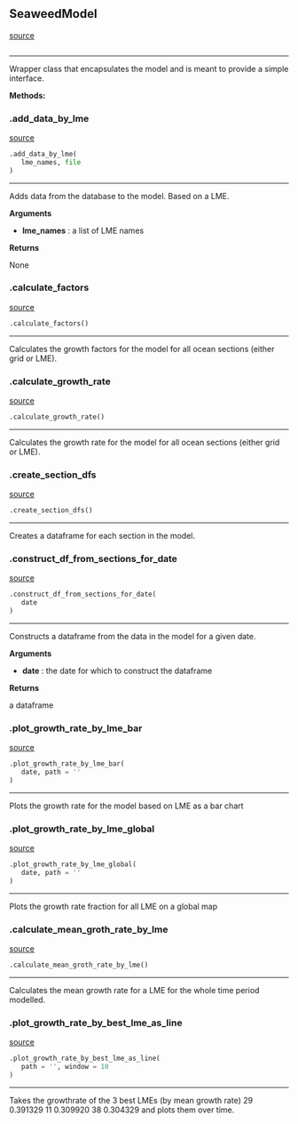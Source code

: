 #


## SeaweedModel
[source](https://github.com/allfed/Seaweed-Growth-Model/blob/master/src/seaweed_model.py/#L11)
```python 

```


---
Wrapper class that encapsulates the model
and is meant to provide a simple interface.


**Methods:**


### .add_data_by_lme
[source](https://github.com/allfed/Seaweed-Growth-Model/blob/master/src/seaweed_model.py/#L22)
```python
.add_data_by_lme(
   lme_names, file
)
```

---
Adds data from the database to the model.
Based on a LME.

**Arguments**

* **lme_names**  : a list of LME names


**Returns**

None

### .calculate_factors
[source](https://github.com/allfed/Seaweed-Growth-Model/blob/master/src/seaweed_model.py/#L43)
```python
.calculate_factors()
```

---
Calculates the growth factors for the model
for all ocean sections (either grid or LME).

### .calculate_growth_rate
[source](https://github.com/allfed/Seaweed-Growth-Model/blob/master/src/seaweed_model.py/#L51)
```python
.calculate_growth_rate()
```

---
Calculates the growth rate for the model
for all ocean sections (either grid or LME).

### .create_section_dfs
[source](https://github.com/allfed/Seaweed-Growth-Model/blob/master/src/seaweed_model.py/#L59)
```python
.create_section_dfs()
```

---
Creates a dataframe for each section in the model.

### .construct_df_from_sections_for_date
[source](https://github.com/allfed/Seaweed-Growth-Model/blob/master/src/seaweed_model.py/#L66)
```python
.construct_df_from_sections_for_date(
   date
)
```

---
Constructs a dataframe from the data in the model for a given date.

**Arguments**

* **date**  : the date for which to construct the dataframe


**Returns**

a dataframe

### .plot_growth_rate_by_lme_bar
[source](https://github.com/allfed/Seaweed-Growth-Model/blob/master/src/seaweed_model.py/#L79)
```python
.plot_growth_rate_by_lme_bar(
   date, path = ''
)
```

---
Plots the growth rate for the model based on LME as a bar chart

### .plot_growth_rate_by_lme_global
[source](https://github.com/allfed/Seaweed-Growth-Model/blob/master/src/seaweed_model.py/#L98)
```python
.plot_growth_rate_by_lme_global(
   date, path = ''
)
```

---
Plots the growth rate fraction for all LME on a global map

### .calculate_mean_groth_rate_by_lme
[source](https://github.com/allfed/Seaweed-Growth-Model/blob/master/src/seaweed_model.py/#L127)
```python
.calculate_mean_groth_rate_by_lme()
```

---
Calculates the mean growth rate for a LME for the whole
time period modelled.

### .plot_growth_rate_by_best_lme_as_line
[source](https://github.com/allfed/Seaweed-Growth-Model/blob/master/src/seaweed_model.py/#L147)
```python
.plot_growth_rate_by_best_lme_as_line(
   path = '', window = 10
)
```

---
Takes the growthrate of the 3 best LMEs (by mean growth rate)
29    0.391329
11    0.309920
38    0.304329
and plots them over time.
